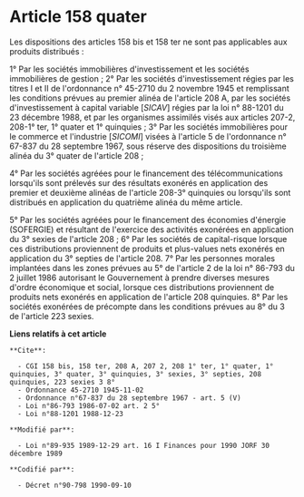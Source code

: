# Article 158 quater

Les dispositions des articles 158 bis et 158 ter ne sont pas applicables aux produits distribués :

1° Par les sociétés immobilières d'investissement et les sociétés immobilières de gestion ;    2° Par les sociétés
d'investissement régies par les titres I et II de l'ordonnance n° 45-2710 du 2 novembre 1945 et remplissant les conditions
prévues au premier alinéa de l'article 208 A, par les sociétés d'investissement à capital variable [*SICAV*] régies par la
loi n° 88-1201 du 23 décembre 1988, et par les organismes assimilés visés aux articles 207-2, 208-1° ter, 1° quater et 1°
quinquies ;    3° Par les sociétés immobilières pour le commerce et l'industrie [*SICOMI*] visées à l'article 5 de
l'ordonnance n° 67-837 du 28 septembre 1967, sous réserve des dispositions du troisième alinéa du 3° quater de l'article
208 ;

4° Par les sociétés agréées pour le financement des télécommunications lorsqu'ils sont prélevés sur des résultats exonérés en
application des premier et deuxième alinéas de l'article 208-3° quinquies ou lorsqu'ils sont distribués en application du
quatrième alinéa du même article.

5° Par les sociétés agréées pour le financement des économies d'énergie (SOFERGIE) et résultant de l'exercice des activités
exonérées en application du 3° sexies de l'article 208 ;    6° Par les sociétés de capital-risque lorsque ces distributions
proviennent de produits et plus-values nets exonérés en application du 3° septies de l'article 208.    7° Par les personnes
morales implantées dans les zones prévues au 5° de l'article 2 de la loi n° 86-793 du 2 juillet 1986 autorisant le
Gouvernement à prendre diverses mesures d'ordre économique et social, lorsque ces distributions proviennent de produits nets
exonérés en application de l'article 208 quinquies.    8° Par les sociétés exonérées de précompte dans les conditions prévues
au 8° du 3 de l'article 223 sexies.

**Liens relatifs à cet article**

	**Cite**:

	  - CGI 158 bis, 158 ter, 208 A, 207 2, 208 1° ter, 1° quater, 1° quinquies, 3° quater, 3° quinquies, 3° sexies, 3° septies, 208 quinquies, 223 sexies 3 8°
	  - Ordonnance 45-2710 1945-11-02
	  - Ordonnance n°67-837 du 28 septembre 1967 - art. 5 (V)
	  - Loi n°86-793 1986-07-02 art. 2 5°
	  - Loi n°88-1201 1988-12-23

	**Modifié par**:

	  - Loi n°89-935 1989-12-29 art. 16 I Finances pour 1990 JORF 30 décembre 1989

	**Codifié par**:

	  - Décret n°90-798 1990-09-10
